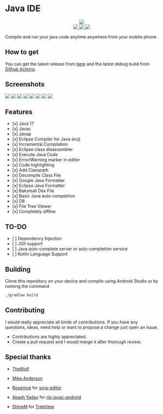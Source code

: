 # Java IDE

<p align="center">
<img src="https://raw.githubusercontent.com/PranavPurwar/Java-Ide/main/art/ic_logo.webp">

<br>

<a href="https://github.com/PranavPurwar/Java-Ide/actions/workflow/android.yaml">
    <img src="https://img.shields.io/badge/Android%20CI-passing-blue">
</a>

<a href="https://discord.gg/8Gu6YCq2eS">
    <img src="https://img.shields.io/badge/Chat-on%20discord-7289da">
</a>
<a href="">
    <img src="https://img.shields.io/badge/License-GPLv3-blue.svg">
</a>
<p>

Compile and run your java code anytime anywhere from your mobile phone

## How to get

You can get the latest release from [here](https://github.com/PranavPurwar/Java-Ide/releases/v0.0.5)
and the latest debug build from [Github Actions](https://github.com/PranavPurwar/Java-Ide/actions).

## Screenshots

<img src="https://raw.githubusercontent.com/PranavPurwar/Java-Ide/main/art/img/editor.webp">

<img src="https://raw.githubusercontent.com/PranavPurwar/Java-Ide/main/art/img/diagnostic.webp">

<img src="https://raw.githubusercontent.com/PranavPurwar/Java-Ide/main/art/img/run.webp">

<img src="https://raw.githubusercontent.com/PranavPurwar/Java-Ide/main/art/img/settings.webp">

<img src="https://raw.githubusercontent.com/PranavPurwar/Java-Ide/main/art/img/javap.webp">

<img src="https://raw.githubusercontent.com/PranavPurwar/Java-Ide/main/art/img/smali.webp">

<img src="https://raw.githubusercontent.com/PranavPurwar/Java-Ide/main/art/img/decompiler.webp">

<img src="https://raw.githubusercontent.com/PranavPurwar/Java-Ide/main/art/img/treeview.webp">

## Features

- \[x] Java 17
- \[x] Javac
- \[x] Javap
- \[x] Eclipse Compiler for Java (ecj)
- \[x] Incremental Compilation
- \[x] Eclipse class disassembler
- \[x] Execute Java Code
- \[x] Error/Warning marker in editor
- \[x] Code highlighting
- \[x] Add Classpath
- \[x] Decompile Class File
- \[x] Google Java Formatter
- \[x] Eclipse Java Formatter
- \[x] Baksmali Dex File
- \[x] Basic Java auto-completion
- \[x] D8
- \[x] File Tree Viewer
- \[x] Completely offline

## TO-DO

- \[ ] Dependency Injection
- \[ ] JGit support
- \[ ] Java auto-complete server or auto-completion service
- \[ ] Kotlin Language Support

## Building

Clone this repository on your device and compile using Android Studio or by running the command

```sh
./gradlew build
```

## Contributing

I would really appreciate all kinds of contributions.
If you have any questions, ideas, need help or want to propose a change just open an issue.

- Contributions are highly appreciated.
- Create a pull request and I would merge it after thorough review.

## Special thanks

- [TheWolf](https://github.com/thewolfprod)

- [Mike Anderson](https://github.com/MikeAndrson)

- [Rosemoe](https://github.com/Rosemoe) for [sora-editor](https://github.com/Rosemoe/sora-editor)

- [Akash Yadav](https://github.com/Itsaky) for [nb-javac-android](https://github.com/Itsaky/nb-javac-android)

- [ShineM](https://github.com/shineM) for [TreeView](https://github.com/ShineM/TreeView)
